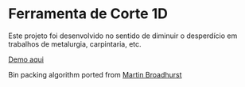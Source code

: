 Ferramenta de Corte 1D
================

Este projeto foi desenvolvido no sentido de diminuir o desperdício em trabalhos de metalurgia, carpintaria, etc.

[Demo aqui](https://esaaalab.github.io/1DStockCutting/)

Bin packing algorithm ported from [Martin Broadhurst](http://www.martinbroadhurst.com/bin-packing.html)
